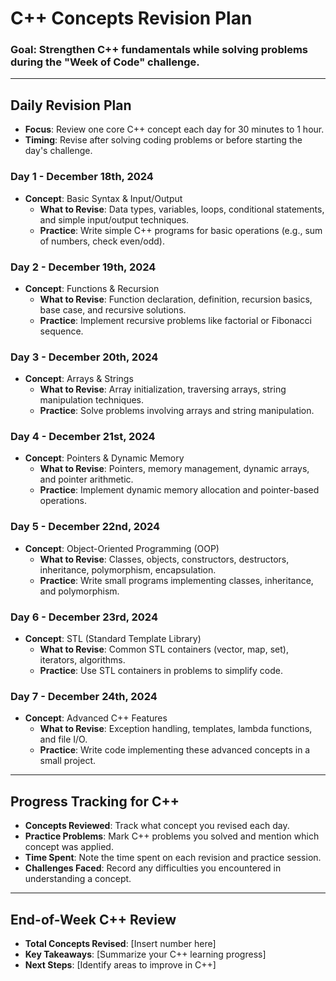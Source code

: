 # C++ Concepts Revision Plan  

### **Goal**: Strengthen C++ fundamentals while solving problems during the "Week of Code" challenge.

---

## **Daily Revision Plan**
- **Focus**: Review one core C++ concept each day for 30 minutes to 1 hour.
- **Timing**: Revise after solving coding problems or before starting the day's challenge.

### **Day 1** - **December 18th, 2024**
- **Concept**: Basic Syntax & Input/Output
  - **What to Revise**: Data types, variables, loops, conditional statements, and simple input/output techniques.
  - **Practice**: Write simple C++ programs for basic operations (e.g., sum of numbers, check even/odd).
  
### **Day 2** - **December 19th, 2024**
- **Concept**: Functions & Recursion
  - **What to Revise**: Function declaration, definition, recursion basics, base case, and recursive solutions.
  - **Practice**: Implement recursive problems like factorial or Fibonacci sequence.
  
### **Day 3** - **December 20th, 2024**
- **Concept**: Arrays & Strings
  - **What to Revise**: Array initialization, traversing arrays, string manipulation techniques.
  - **Practice**: Solve problems involving arrays and string manipulation.

### **Day 4** - **December 21st, 2024**
- **Concept**: Pointers & Dynamic Memory
  - **What to Revise**: Pointers, memory management, dynamic arrays, and pointer arithmetic.
  - **Practice**: Implement dynamic memory allocation and pointer-based operations.

### **Day 5** - **December 22nd, 2024**
- **Concept**: Object-Oriented Programming (OOP)
  - **What to Revise**: Classes, objects, constructors, destructors, inheritance, polymorphism, encapsulation.
  - **Practice**: Write small programs implementing classes, inheritance, and polymorphism.

### **Day 6** - **December 23rd, 2024**
- **Concept**: STL (Standard Template Library)
  - **What to Revise**: Common STL containers (vector, map, set), iterators, algorithms.
  - **Practice**: Use STL containers in problems to simplify code.

### **Day 7** - **December 24th, 2024**
- **Concept**: Advanced C++ Features
  - **What to Revise**: Exception handling, templates, lambda functions, and file I/O.
  - **Practice**: Write code implementing these advanced concepts in a small project.

---

## **Progress Tracking for C++**
- **Concepts Reviewed**: Track what concept you revised each day.
- **Practice Problems**: Mark C++ problems you solved and mention which concept was applied.
- **Time Spent**: Note the time spent on each revision and practice session.
- **Challenges Faced**: Record any difficulties you encountered in understanding a concept.

---

## **End-of-Week C++ Review**
- **Total Concepts Revised**: [Insert number here]
- **Key Takeaways**: [Summarize your C++ learning progress]
- **Next Steps**: [Identify areas to improve in C++]
